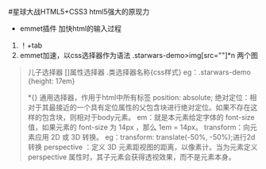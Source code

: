 #星球大战HTML5+CSS3
html5强大的原现力
- emmet插件
加快html的输入过程
1. ！+tab
2. emmet加速，以css选择器作为语法
.starwars-demo>img[src=""]*n 两个图
>儿子选择器 []属性选择器
.类选择器名称{css样式}       eg：.starwars-demo {height: 17em}   <div class="starwars-demo">
*{}  通用选择器，作用于html中所有标签
position: absolute;        绝对定位：相对于其最接近的一个具有定位属性的父包含块进行绝对定位。如果不存在这样的包含块，则相对于body元素。
em：就是本元素给定字体的 font-size 值，如果元素的 font-size 为 14px ，那么 1em = 14px。
transform：向元素应用 2D 或 3D 转换。     eg：transform: translate(-50%, -50%);进行2d转换
perspective ：定义 3D 元素距视图的距离，以像素计。当为元素定义 perspective 属性时，其子元素会获得透视效果，而不是元素本身。


